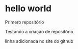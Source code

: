 # hello world
 Primero repositório

 Testando a criação de repositório

 linha adicionada no site do github
